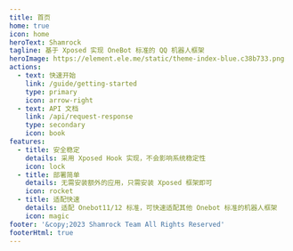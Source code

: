 ```yaml
---
title: 首页
home: true
icon: home
heroText: Shamrock
tagline: 基于 Xposed 实现 OneBot 标准的 QQ 机器人框架
heroImage: https://element.ele.me/static/theme-index-blue.c38b733.png
actions:
  - text: 快速开始
    link: /guide/getting-started
    type: primary
    icon: arrow-right
  - text: API 文档
    link: /api/request-response
    type: secondary
    icon: book
features:
  - title: 安全稳定
    details: 采用 Xposed Hook 实现，不会影响系统稳定性
    icon: lock
  - title: 部署简单
    details: 无需安装额外的应用，只需安装 Xposed 框架即可
    icon: rocket
  - title: 适配快速
    details: 适配 Onebot11/12 标准，可快速适配其他 Onebot 标准的机器人框架
    icon: magic
footer: '&copy;2023 Shamrock Team All Rights Reserved'
footerHtml: true
---
```

